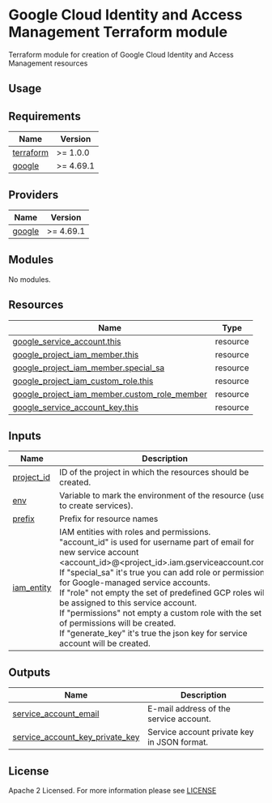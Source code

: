 # Google Cloud Identity and Access Management Terraform module
Terraform module for creation of Google Cloud Identity and Access Management resources

## Usage

<!-- BEGIN_TF_DOCS -->
## Requirements
| Name                                                                      | Version   |
|---------------------------------------------------------------------------|-----------|
| <a name="requirement_terraform"></a> [terraform](#requirement\_terraform) | >= 1.0.0  |
| <a name="requirement_google"></a> [google](#requirement\_google)          | >= 4.69.1 |

## Providers
| Name                                                       | Version   |
|------------------------------------------------------------|-----------|
| <a name="provider_google"></a> [google](#provider\_google) | >= 4.69.1 |

## Modules
No modules.

## Resources
| Name                                                                                                                                                                        | Type     |
|-----------------------------------------------------------------------------------------------------------------------------------------------------------------------------|----------|
| [google_service_account.this](https://registry.terraform.io/providers/hashicorp/google/latest/docs/resources/google_service_account)                                        | resource |
| [google_project_iam_member.this](https://registry.terraform.io/providers/hashicorp/google/latest/docs/resources/google_project_iam#google_project_iam_member)               | resource |
| [google_project_iam_member.special_sa](https://registry.terraform.io/providers/hashicorp/google/latest/docs/resources/google_project_iam#google_project_iam_member)         | resource |
| [google_project_iam_custom_role.this](https://registry.terraform.io/providers/hashicorp/google/latest/docs/resources/google_project_iam_custom_role)                        | resource |
| [google_project_iam_member.custom_role_member](https://registry.terraform.io/providers/hashicorp/google/latest/docs/resources/google_project_iam#google_project_iam_member) | resource |
| [google_service_account_key.this](https://registry.terraform.io/providers/hashicorp/google/latest/docs/resources/google_service_account_key)                                | resource |

## Inputs
| Name                                                               | Description                                                                                                                                                                                                                                                                                                                                                                                                                                                                                                                                        | Type     | Default                                                                                                                                                                                                                           | Required |
|--------------------------------------------------------------------|----------------------------------------------------------------------------------------------------------------------------------------------------------------------------------------------------------------------------------------------------------------------------------------------------------------------------------------------------------------------------------------------------------------------------------------------------------------------------------------------------------------------------------------------------|----------|-----------------------------------------------------------------------------------------------------------------------------------------------------------------------------------------------------------------------------------|:--------:|
| <a name="input_project_id"></a> [project\_id](#input\_project\_id) | ID of the project in which the resources should be created.                                                                                                                                                                                                                                                                                                                                                                                                                                                                                        | `string` | n/a                                                                                                                                                                                                                               |   yes    |
| <a name="input_env"></a> [env](#input\_env)                        | Variable to mark the environment of the resource (used to create services).                                                                                                                                                                                                                                                                                                                                                                                                                                                                        | `string` | n/a                                                                                                                                                                                                                               |   yes    |
| <a name="input_prefix"></a> [prefix](#input\_prefix)               | Prefix for resource names                                                                                                                                                                                                                                                                                                                                                                                                                                                                                                                          | `string` | ""                                                                                                                                                                                                                                |    no    |
| <a name="input_iam_entity"></a> [iam\_entity](#input\_iam\_entity) | IAM entities with roles and permissions.<br>"account_id" is used for username part of email for new service account <account_id>@<project_id>.iam.gserviceaccount.com.<br>If "special_sa" it's true you can add role or permission for Google-managed service accounts.<br>If "role" not empty the set of predefined GCP roles will be assigned to this service account.<br>If "permissions" not empty a custom role with the set of permissions will be created.<br>If "generate_key" it's true the json key for service account will be created. | `object` | <pre>({<br>  account_id = string<br>  display_name = optional(string)<br>  special_sa = optional(bool)<br>  role = optional(set(string))<br>  permissions  = optional(set(string))<br>  generate_key = optional(bool)<br>})</pre> |    no    |


## Outputs
| Name                                                                                                                                     | Description                                 |
|------------------------------------------------------------------------------------------------------------------------------------------|---------------------------------------------|
| <a name="output_service_account_email"></a> [service\_account\_email](#output\_service\_account\_email)                                  | E-mail address of the service account.      |
| <a name="output_service_account_key_private_key"></a> [service\_account\_key\_private_key](#output\_service\_account\_key\_private\_key) | Service account private key in JSON format. |

<!-- END_TF_DOCS -->

## License
Apache 2 Licensed. For more information please see [LICENSE](https://github.com/data-platform-hq/terraform-google-cloud-iam/blob/main/LICENSE)
